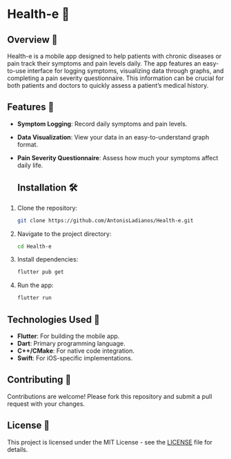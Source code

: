 # Health-e 📱

## Overview 📝

Health-e is a mobile app designed to help patients with chronic diseases or pain track their symptoms and pain levels daily. The app features an easy-to-use interface for logging symptoms, visualizing data through graphs, and completing a pain severity questionnaire. This information can be crucial for both patients and doctors to quickly assess a patient’s medical history.

## Features 🚀

- **Symptom Logging**: Record daily symptoms and pain levels.
- **Data Visualization**: View your data in an easy-to-understand graph format.
- **Pain Severity Questionnaire**: Assess how much your symptoms affect daily life.

  ## Installation 🛠️

1. Clone the repository:
   ```bash
   git clone https://github.com/AntonisLadianos/Health-e.git

2. Navigate to the project directory:
   ```bash
   cd Health-e

3. Install dependencies:
   ```bash
   flutter pub get
   
4. Run the app:
   ```bash
   flutter run

## Technologies Used 🧰
- **Flutter**: For building the mobile app.
- **Dart**: Primary programming language.
- **C++/CMake**: For native code integration. 
- **Swift**: For iOS-specific implementations.

## Contributing 🤝
Contributions are welcome! Please fork this repository and submit a pull request with your changes.

## License 📄
This project is licensed under the MIT License - see the [LICENSE](https://github.com/AntonisLadianos/Health-e/blob/main/MIT%20License.txt) file for details.
